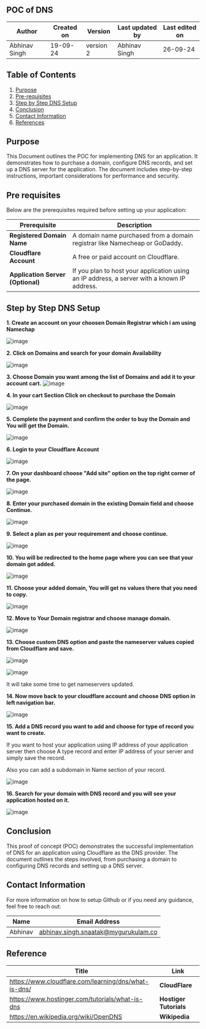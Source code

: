 ## POC of DNS

|  Author        | Created on |  Version  | Last updated by   |   Last edited on   |
|----------------|------------|-----------|-------------------|--------------------|
| Abhinav Singh  |  19-09-24  | version 2 |   Abhinav Singh   |      26-09-24      |


## Table of Contents
1. [Purpose](#purpose)
2. [Pre-requisites](#pre-requisites)
3. [Step by Step DNS Setup](#step-by-step-DNS-setup)
4. [Conclusion](#conclusion)
5. [Contact Information](#Contact-Information)
6. [References](#References)

## Purpose

This Document outlines the POC for implementing DNS for an application. It demonstrates how to purchase a domain, configure DNS records, and set up a DNS server for the application. The document includes step-by-step instructions, important considerations for performance and security.


## Pre requisites

Below are the prerequisites required before setting up your application:

| Prerequisite                   | Description                                                                                  |
|---------------------------------|----------------------------------------------------------------------------------------------|
| **Registered Domain Name**      | A domain name purchased from a domain registrar like Namecheap or GoDaddy.                   |
| **Cloudflare Account**          | A free or paid account on Cloudflare.                                                        |
| **Application Server (Optional)** | If you plan to host your application using an IP address, a server with a known IP address. |



## Step by Step DNS Setup

**1. Create an account on your choosen Domain Registrar which i am using Namechap** 

![image](https://github.com/user-attachments/assets/3990ca70-ba28-4959-9536-f9f2904d9931)


**2. Click on Domains and search for your domain Availability**

![image](https://github.com/user-attachments/assets/40fe1234-db99-4bee-99e5-8c8c545bda62)


**3. Choose Domain you want among the list of Domains and add it to your account cart.**
![image](https://github.com/user-attachments/assets/5b2b471d-412d-4056-87f8-a7686bca9862)


**4. In your cart Section Click on checkout to purchase the Domain**


![image](https://github.com/user-attachments/assets/03a5e74d-30a8-40cf-9db7-f3e2c4b973d4)


**5. Complete the payment and confirm the order to buy the Domain and You will get the Domain.**

![image](https://github.com/user-attachments/assets/afc426e6-337f-473a-9208-978f65ee443d)


**6. Login to your Cloudflare Account**

![image](https://github.com/user-attachments/assets/c9deb623-45b4-4730-ac41-8a54387b2fb2)

**7. On your dashboard choose "Add site" option on the top right corner of the page.**

![image](https://github.com/user-attachments/assets/40133ea3-89ef-4aed-be46-ced4dd4ce348)

**8. Enter your purchased domain in the existing Domain field and choose Continue.**

![image](https://github.com/user-attachments/assets/8c6afa0b-e248-4985-8278-dbc7477eabe7)

**9. Select a plan as per your requirement and choose continue.**

![image](https://github.com/user-attachments/assets/63b9c958-15d8-46c9-9c71-4ba48b9f15d8)

**10. You will be redirected to the home page where you can see that your domain got added.**

![image](https://github.com/user-attachments/assets/ec551352-fc81-43d3-90f6-ef9b460ea16e)

**11. Choose your added domain, You will get ns values there that you need to copy.**

![image](https://github.com/user-attachments/assets/d7d1d420-cd7e-4180-aec7-23791007a0fe)

**12. Move to Your Domain registrar and choose manage domain.**

![image](https://github.com/user-attachments/assets/63ab4bcc-bc5f-4822-a19f-9cec656ec0ad)

**13. Choose custom DNS option and paste the nameserver values copied from Cloudflare and save.**

![image](https://github.com/user-attachments/assets/a9a2944e-43f5-43a2-9f8d-db8df66bb908)

![image](https://github.com/user-attachments/assets/012b2547-2e52-4cb6-ac35-1874b433778d)

It will take some time to get nameservers updated.

**14. Now move back to your cloudflare account and choose DNS option in left navigation bar.**

![image](https://github.com/user-attachments/assets/0dccc458-b19d-47ba-a97e-93943e4da456)

**15. Add a DNS record you want to add and choose for type of record you want to create.**

If you want to host your application using IP address of your application server then choose A type record and enter IP address of your server and simply save the record.

Also you can add a subdomain in Name section of your record.

![image](https://github.com/user-attachments/assets/dc943a9d-10fc-443b-a872-ecfa3d3bdb80)

**16. Search for your domain with DNS record and you will see your application hosted on it.**

![image](https://github.com/user-attachments/assets/70d17e30-ff29-49ad-a40a-fd096a10a87a)


## Conclusion
This proof of concept (POC) demonstrates the successful implementation of DNS for an application using Cloudflare as the DNS provider. The document outlines the steps involved, from purchasing a domain to configuring DNS records and setting up a DNS server.


## Contact Information

For more information on how to setup Github or if you need any guidance, feel free to reach out:

|  Name   | Email Address                                  |
|---------|------------------------------------------------|
| Abhinav | abhinav.singh.snaatak@mygurukulam.co           |


## Reference

|  Title   |                    Link                        |
|----------|------------------------------------------------|
|https://www.cloudflare.com/learning/dns/what-is-dns/|**CloudFlare**|
|https://www.hostinger.com/tutorials/what-is-dns| **Hostiger Tutorials**|
|https://en.wikipedia.org/wiki/OpenDNS|**Wikipedia**|
